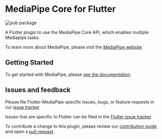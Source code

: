 # MediaPipe Core for Flutter

![pub package](https://img.shields.io/pub/v/mediapipe_core)

A Flutter plugin to use the MediaPipe Core API, which enables multiple Mediapipe tasks.

To learn more about MediaPipe, please visit the [MediaPipe website](https://developers.google.com/mediapipe)

## Getting Started

To get started with MediaPipe, please [see the documentation](https://developers.google.com/mediapipe/solutions/guide).

<!-- ASPIRATIONAL
## Usage

To use this plugin, please visit the [Core Usage documentation](https://github.com/google/flutter-mediapipe#Usage)
-->

## Issues and feedback

Please file Flutter-MediaPipe specific issues, bugs, or feature requests in our [issue tracker](https://github.com/google/flutter-mediapipe/issues/new).

Issues that are specific to Flutter can be filed in the [Flutter issue tracker](https://github.com/flutter/flutter/issues/new).

To contribute a change to this plugin,
please review our [contribution guide](https://github.com/google/flutter-mediapipe/blob/master/CONTRIBUTING.md)
and open a [pull request](https://github.com/google/flutter-mediapipe/pulls).